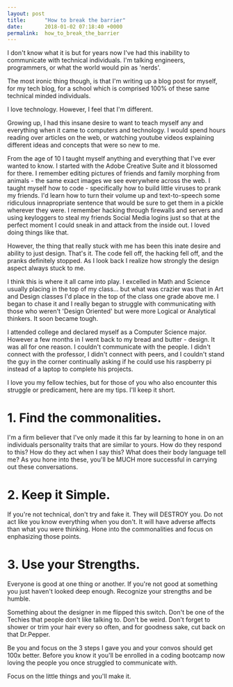 ```yaml
---
layout: post
title:      "How to break the barrier"
date:       2018-01-02 07:18:40 +0000
permalink:  how_to_break_the_barrier
---
```



I don't know what it is but for years now I've had this inability to communicate with technical individuals. I'm talking engineers, programmers, or what the world would pin as 'nerds'. 

The most ironic thing though, is that I'm writing up a blog post for myself, for my tech blog, for a school which is comprised 100% of these same technical minded individuals.

I love technology. However, I feel that I'm different. 

Growing up, I had this insane desire to want to teach myself any and everything when it came to computers and technology. I would spend hours reading over articles on the web, or watching youtube videos explaining different ideas and concepts that were so new to me. 

From the age of 10 I taught myself anything and everything that I've ever wanted to know. I started with the Adobe Creative Suite and it blossomed for there. I remember editing pictures of friends and family morphing from animals - the same exact images we see everywhere across the web. I taught myself how to code - specifically how to build little viruses to prank my friends. I'd learn how to turn their volume up and text-to-speech some ridiculous innapropriate sentence that would be sure to get them in a pickle wherever they were. I remember hacking through firewalls and servers and using keyloggers to steal my friends Social Media logins just so that at the perfect moment I could sneak in and attack from the inside out. I loved doing things like that. 

However, the thing that really stuck with me has been this inate desire and ability to just design. That's it. The code fell off, the hacking fell off, and the pranks definitely stopped. As I look back I realize how strongly the design aspect always stuck to me. 

I think this is where it all came into play. I excelled in Math and Science usually placing in the top of my class... but what was crazier was that in Art and Design classes I'd place in the top of the class one grade above me. I began to chase it and I really began to struggle with communicating with those who weren't 'Design Oriented' but were more Logical or Analytical thinkers. It soon became tough. 

I attended college and declared myself as a Computer Science major. However a few months in I went back to my bread and butter - design. It was all for one reason. I couldn't communicate with the people. I didn't connect with the professor, I didn't connect with peers, and I couldn't stand the guy in the corner continually asking if he could use his raspberry pi instead of a laptop to complete his projects. 

I love you my fellow techies, but for those of you who also encounter this struggle or predicament, here are my tips.
I'll keep it short.

# 1. Find the commonalities.
I'm a firm believer that I've only made it this far by learning to hone in on an individuals personality traits that are similar to yours. How do they respond to this? How do they act when I say this? What does their body language tell me?
As you hone into these, you'll be MUCH more successful in carrying out these conversations.

# 2. Keep it Simple.
If you're not technical, don't try and fake it. They will DESTROY you. Do not act like you know everything when you don't. It will have adverse affects than what you were thinking. Hone into the commonalities and focus on enphasizing those points.

# 3. Use your Strengths.
Everyone is good at one thing or another. If you're not good at something you just haven't looked deep enough. Recognize your strengths and be humble.


Something about the designer in me flipped this switch. Don't be one of the Techies that people don't like talking to. Don't be weird. Don't forget to shower or trim your hair every so often, and for goodness sake, cut back on that Dr.Pepper. 

Be you and focus on the 3 steps I gave you and your convos should get 100x better. Before you know it you'll be enrolled in a coding bootcamp now loving the people you once struggled to communicate with. 

Focus on the little things and you'll make it.





